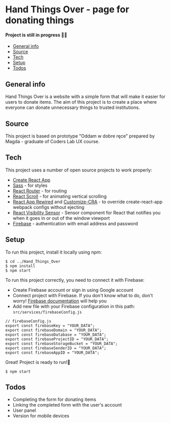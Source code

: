 # Hand Things Over - page for donating things
#### Project is still in progress 👩‍🔧
* [General info](#general-info)
* [Source](#source)
* [Tech](#tech)
* [Setup](#setup)
* [Todos](#todos)


## General info

Hand Things Over is a website with a simple form that will make it easier for users to donate items.
The aim of this project is to create a place where everyone can donate unnecessary things to trusted institutions.

## Source
This project is based on prototype "Oddam w dobre ręce" prepared by Magda - graduate of Coders Lab UX course.

## Tech

This project uses a number of open source projects to work properly:

* [Create React App](https://github.com/facebook/create-react-app)
* [Sass](https://sass-lang.com/) - for styles
* [React Router](https://github.com/ReactTraining/react-router) - for routing
* [React Scroll](https://github.com/fisshy/react-scroll) -  for animating vertical scrolling
* [React App Rewired](https://github.com/timarney/react-app-rewired) and [Customize-CRA](https://github.com/arackaf/customize-cra) - to override create-react-app webpack configs without ejecting
* [React Visibility Sensor](https://github.com/joshwnj/react-visibility-sensor) - Sensor component for React that notifies you when it goes in or out of the window viewport
* [Firebase](https://firebase.google.com) - authentication with email address and password

## Setup
To run this project, install it locally using npm:

```
$ cd ../Hand_Things_Over
$ npm install
$ npm start
```

To run this project correctly, you need to connect it with Firebase:
* Create Firebase account or sign in using Google account
* Connect project with Firebase. If you don't know what to do, don't worry! [Firebase documentation](https://firebase.google.com/docs) will help you
* Add new file with your Firebase configuration in this path: `src/services/firebaseConfig.js`

```
// firebaseConfig.js
export const firebaseKey = "YOUR_DATA";
export const firebaseDomain = "YOUR_DATA";
export const firebaseDatabase = "YOUR_DATA";
export const firebaseProjectID = "YOUR_DATA";
export const firebaseStorageBucket = "YOUR_DATA";
export const firebaseSenderID = "YOUR_DATA";
export const firebaseAppID = "YOUR_DATA";
```

Great! Project is ready to run!🚀
```
$ npm start
```

## Todos

 - Completing the form for donating items
 - Linking the completed form with the user's account
 - User panel
 - Version for mobile devices

